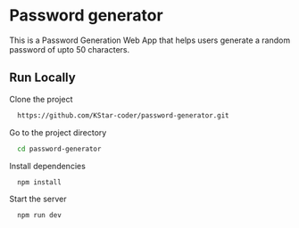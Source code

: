 # Password generator

This is a Password Generation Web App that helps users generate a random password of upto 50 characters.


## Run Locally

Clone the project


```bash
  https://github.com/KStar-coder/password-generator.git
```

Go to the project directory

```bash
  cd password-generator
```

Install dependencies

```bash
  npm install
```

Start the server

```bash
  npm run dev
```

